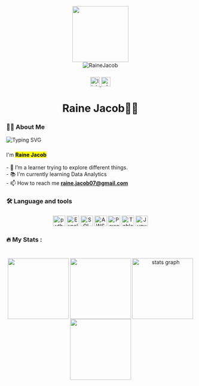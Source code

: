 <div align="center">
  <img height="150" src="https://camo.githubusercontent.com/4cb9b98860a01e6a93c5b3eb5fd5a0ae409731635562552752b75ff17b4b2167/68747470733a2f2f6d656469612e67697068792e636f6d2f6d656469612f4d3967624264396e6244724f5475314d71782f67697068792e676966"  />
</div>

<div align="center">
  <img src="https://komarev.com/ghpvc/?username=RaineJacob&amp;label=Profile%20views&amp;color=0e75b6&amp;style=flat" alt="RaineJacob" data-canonical-src="https://komarev.com/ghpvc/?username=RaineJacob&amp;label=Profile%20views&amp;color=0e75b6&amp;style=flat" style="max-width: 100%;">
</div>

###

<div align="center">

  <a href="https://www.linkedin.com/in/rainejacob" target="_blank">
    <img src="https://img.shields.io/static/v1?message=LinkedIn&logo=linkedin&label=&color=1877F2&logoColor=white&labelColor=&style=for-the-badge" height="25" alt="linkedin logo"  />
  </a>
 



  <a href="https://wa.me/919993018835" target="_blank">
    <img src="https://img.shields.io/static/v1?message=WhatsApp&logo=whatsapp&label=&color=1877F2&logoColor=white&labelColor=&style=for-the-badge" height="25" alt="whatsapp logo"  />
  </a>


</div>

###

<h1 align="center">Raine Jacob👩‍💻</h1>

###

<h3 align="left">👩‍💻  About Me</h3>
<img src="https://readme-typing-svg.demolab.com?font=Cascadia+Code&weight=800&duration=3500&pause=1000&color=1b6fec&vCenter=true&width=535&height=30&lines=Advanced+Excel+User.;Python+Developer.;Data+Visualizer.;+Database+Management" alt="Typing SVG" />

###

<p align="left">I'm <b><mark>Raine Jacob</mark></b><br><br>- 🔭 I’m a learner trying to explore different things. <br>- 📚 I'm currently learning Data Analytics<br>- 📫 How to reach me <b><a href="mailto:raine.jacob07@gmail.com">raine.jacob07@gmail.com</a></b></p>

###

<h3 align="left">🛠 Language and tools</h3>

###

<div align="center">
  <img src="https://blog.accredian.com/wp-content/uploads/2019/04/Python-logo.jpg" height="28" width="33" alt="python logo"  />

  <img src="https://static.vecteezy.com/system/resources/thumbnails/049/116/742/small_2x/microsoft-excel-icon-transparent-background-free-png.png" height="28" width="33" alt="Excel Logo"  />
  <img src="https://static.vecteezy.com/system/resources/thumbnails/036/044/336/small_2x/sql-database-icon-logo-design-ui-or-ux-app-png.png" height="28" width="33" alt="SQL logo"  />
  <img src="https://encrypted-tbn0.gstatic.com/images?q=tbn:ANd9GcQrX7yoCF0oIOFUDibu9uchgeyihc1pRCUOcQ&s" height="28" width="33" alt="AWS logo"  />
  <img src="https://images.seeklogo.com/logo-png/40/1/power-bi-microsoft-logo-png_seeklogo-400711.png" height="28" width="33" alt="Power BI logo"  />
  
  <img src="https://encrypted-tbn0.gstatic.com/images?q=tbn:ANd9GcS4lBiCBs6rfRVr7GMryzDw-LhHl3FCo6o4Gg&s" height="28" width="33" alt="Tableau logo"  />
  
  <img src="https://encrypted-tbn0.gstatic.com/images?q=tbn:ANd9GcSyEB8F5fXSJDp9gIkHVxPRriYyapk8-dMD1A&s" height="28" width="33" alt="Jupyter logo"  />

</div>

###

<h3 align="left">🔥   My Stats :</h3>

###

<br clear="both">

<div align="center">
  <img align="center" src="http://github-profile-summary-cards.vercel.app/api/cards/repos-per-language?username=RaineJacob&amp;theme=dark" height="163em" data-canonical-src="http://github-profile-summary-cards.vercel.app/api/cards/repos-per-language?username=RaineJacob&amp;theme=dark" style="max-width: 100%;">
<img align="center" src="http://github-profile-summary-cards.vercel.app/api/cards/most-commit-language?username=RaineJacob&amp;theme=dark" height="163em" data-canonical-src="http://github-profile-summary-cards.vercel.app/api/cards/most-commit-language?username=RaineJacob&amp;theme=dark" style="max-width: 100%;">
  <img align="center" src="https://github-readme-stats.vercel.app/api?username=RaineJacob&amp;hide_title=false&amp;hide_rank=false&amp;show_icons=true&amp;include_all_commits=true&amp;count_private=true&amp;disable_animations=false&amp;theme=dark&amp;locale=en&amp;hide_border=false&amp;order=1" height="163em" alt="stats graph" data-canonical-src="https://github-readme-stats.vercel.app/api?username=RaineJacob&amp;hide_title=false&amp;hide_rank=false&amp;show_icons=true&amp;include_all_commits=true&amp;count_private=true&amp;disable_animations=false&amp;theme=dark&amp;locale=en&amp;hide_border=false&amp;order=1" style="max-width: 100%;">
  <img align="center" src="https://github-profile-summary-cards.vercel.app/api/cards/profile-details?username=RaineJacob&amp;theme=dark" height="163em" data-canonical-src="http://github-profile-summary-cards.vercel.app/api/cards/profile-details?username=RaineJacob&amp;theme=dark" style="max-width: 100%;">
</div>

###
